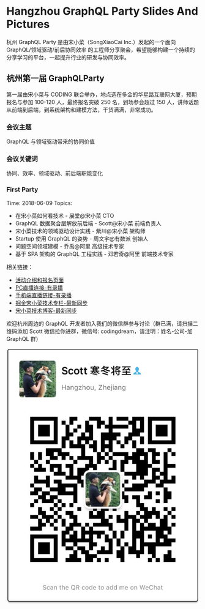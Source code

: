 # Hangzhou GraphQL Party Slides And Pictures

杭州 GraphQL Party 是由宋小菜（SongXiaoCai Inc.）发起的一个面向 GraphQL/领域驱动/前后协同效率 的工程师分享聚会，希望能够构建一个持续的分享学习的平台，一起提升行业的研发与协同效率。

## 杭州第一届 GraphQLParty

第一届由宋小菜与 CODING 联合举办，地点选在多金的华星路互联网大厦，预期报名与参加 100-120 人，最终报名突破 250 名，到场参会超过 150 人，讲师话题从前端到后端，到系统架构和建模方法，干货满满，非常成功。

### 会议主题

GraphQL 与领域驱动带来的协同价值

### 会议关键词

协同、效率、领域驱动、前后端职能变化

### First Party

Time: 2018-06-09
Topics:

- 在宋小菜如何看技术 - 展堂@宋小菜 CTO
- GraphQL 数据聚合层解放前后端 - Scott@宋小菜 前端负责人
- 宋小菜技术的领域驱动设计实践 - 紫川@宋小菜 架构师
- Startup 使用 GraphQL 的姿势 - 周文宇@有数派 创始人
- 问题空间领域建模 - 乔禹@阿里 高级技术专家
- 基于 SPA 架构的 GraphQL 工程实践 - 邓若奇@阿里 前端技术专家

相关链接：

- [活动介绍和报名页面](http://www.huodongxing.com/event/7441170737900)
- [PC直播连接-有录播](http://www.itdks.com/eventlist/detail/2260)
- [手机端直播链接-有录播](http://www.itdks.com/dakashuo/playback/2260)
- [掘金宋小菜技术专栏-最新同步](https://juejin.im/user/5ae998fa518825670d72ebc5/posts)
- [宋小菜技术博客-最新同步](https://tech.songxiaocai.com/)


欢迎杭州周边的 GraphQL 开发者加入我们的微信群参与讨论（群已满，请扫描二维码添加 Scott 微信拉你进群，微信号: codingdream，请注明：姓名-公司-加 GraphQL 群）

![](./qrcode.jpeg)

